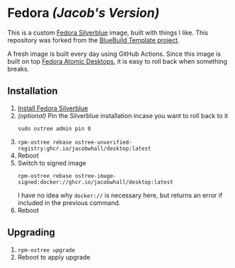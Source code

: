 # Fedora _(Jacob's Version)_

This is a custom [Fedora Silverblue](https://fedoraproject.org/atomic-desktops/silverblue/) image, built with things I like.
This repository was forked from the [BlueBuild Template project](https://github.com/blue-build/template).

A fresh image is built every day using GitHub Actions. Since this image is built on top [Fedora Atomic Desktops](https://fedoraproject.org/atomic-desktops/), it is easy to roll back when something breaks.

## Installation

1. [Install Fedora Silverblue](https://fedoraproject.org/atomic-desktops/silverblue/download)
2. _(optional)_ Pin the Silverblue installation incase you want to roll back to it
   ```
   sudo ostree admin pin 0
   ```
3. `rpm-ostree rebase ostree-unverified-registry:ghcr.io/jacobwhall/desktop:latest`
4. Reboot
5. Switch to signed image
   ```
   rpm-ostree rebase ostree-image-signed:docker://ghcr.io/jacobwhall/desktop:latest
   ```
   I have no idea why `docker://` is necessary here, but returns an error if included in the previous command.
6. Reboot

## Upgrading

1. `rpm-ostree upgrade`
2. Reboot to apply upgrade
